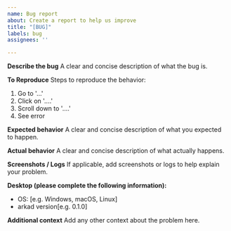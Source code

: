 ```yaml
---
name: Bug report
about: Create a report to help us improve
title: "[BUG]"
labels: bug
assignees: ''

---
```


**Describe the bug**
A clear and concise description of what the bug is.

**To Reproduce**
Steps to reproduce the behavior:

1. Go to '...'
2. Click on '....'
3. Scroll down to '....'
4. See error

**Expected behavior**
A clear and concise description of what you expected to happen.

**Actual behavior**
A clear and concise description of what actually happens.

**Screenshots / Logs**
If applicable, add screenshots or logs to help explain your problem.

**Desktop (please complete the following information):**

- OS: [e.g. Windows, macOS, Linux]
- arkad version[e.g. 0.1.0]

**Additional context**
Add any other context about the problem here.
